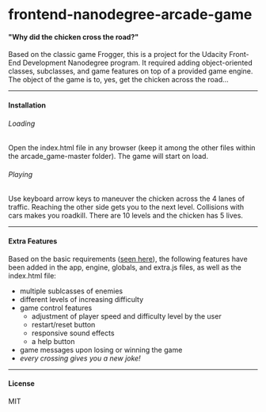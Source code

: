 # frontend-nanodegree-arcade-game

#### "Why did the chicken cross the road?"

Based on the classic game Frogger, this is a project for the Udacity Front-End Development Nanodegree program. It required adding object-oriented classes, subclasses, and game features on top of a provided game engine. The object of the game is to, yes, get the chicken across the road...

----

#### Installation

###### Loading
Open the index.html file in any browser (keep it among the other files within the arcade_game-master folder). The game will start on load.

###### Playing
Use keyboard arrow keys to maneuver the chicken across the 4 lanes of traffic. Reaching the other side gets you to the next level.
Collisions with cars makes you roadkill. There are 10 levels and the chicken has 5 lives.

----

#### Extra Features
Based on the basic requirements ([seen here](https://www.youtube.com/watch?v=SxeHV1kt7iU&feature=youtu.be)), the following features have been added in the app, engine, globals, and extra.js files, as well as the index.html file:
* multiple sublcasses of enemies
* different levels of increasing difficulty
* game control features
    *  adjustment of player speed and difficulty level by the user
    *  restart/reset button
    *  responsive sound effects
    *  a help button
* game messages upon losing or winning the game
* *every crossing gives you a new joke!*

----

#### License
MIT





